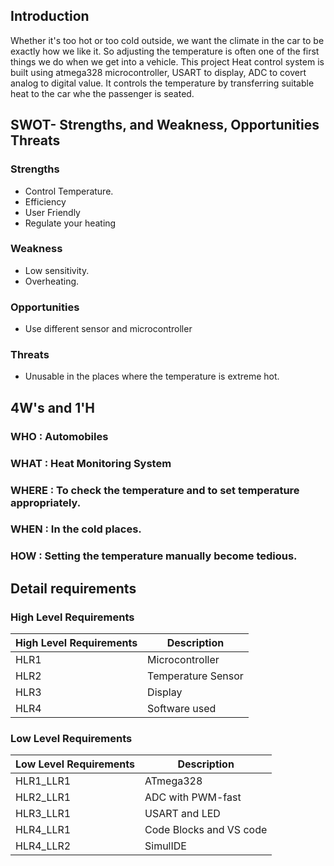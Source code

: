 ## Introduction
Whether it's too hot or too cold outside, we want the climate in the car to be exactly how we like it. So adjusting the temperature is often one of the first things we do when we get into a vehicle. This project Heat control system is built using atmega328 microcontroller, USART to display, ADC to covert analog to digital value. It controls the temperature by transferring suitable heat to the car whe the passenger is seated.
## SWOT- Strengths, and Weakness, Opportunities Threats
### Strengths
- Control Temperature.
- Efficiency
- User Friendly
- Regulate your heating

### Weakness
- Low sensitivity.
- Overheating.

### Opportunities
- Use different sensor and microcontroller

### Threats
- Unusable in the places where the temperature is extreme hot.


## 4W's and 1'H
### **WHO** : Automobiles
### **WHAT** : Heat Monitoring System
### **WHERE** : To check the temperature and to set temperature appropriately.
### **WHEN** : In the cold places.
### **HOW** : Setting the temperature manually become tedious.


## Detail requirements
### High Level Requirements
| High Level Requirements      | Description |
| ----------- | ----------- |
| HLR1      | Microcontroller   |
| HLR2   | Temperature Sensor|
| HLR3   | Display|
| HLR4   | Software used|

### Low Level Requirements
| Low Level Requirements      | Description |
| ----------- | ----------- |
| HLR1_LLR1      | ATmega328     |
| HLR2_LLR1   | ADC with PWM-fast|
| HLR3_LLR1   |USART and LED|
| HLR4_LLR1   | Code Blocks and VS code |
| HLR4_LLR2   | SimulIDE |


